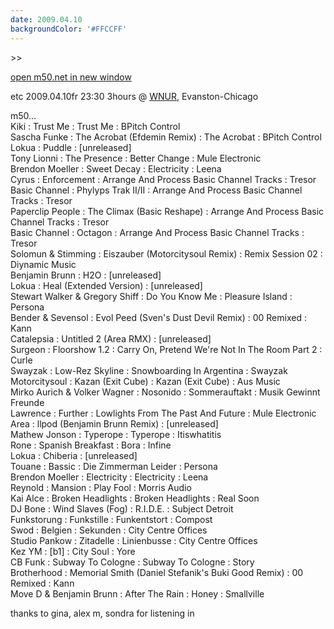```yaml
---
date: 2009.04.10
backgroundColor: '#FFCCFF'
---
```


\>>

[open m50.net in new window  
](http://m50.net/)


etc 2009.04.10fr 23:30 3hours @ [WNUR](http://www.wnur.org/), Evanston-Chicago  

m50...  
Kiki : Trust Me : Trust Me : BPitch Control  
Sascha Funke : The Acrobat (Efdemin Remix) : The Acrobat : BPitch Control  
Lokua : Puddle : \[unreleased\]  
Tony Lionni : The Presence : Better Change : Mule Electronic  
Brendon Moeller : Sweet Decay : Electricity : Leena  
Cyrus : Enforcement : Arrange And Process Basic Channel Tracks : Tresor  
Basic Channel : Phylyps Trak II/II : Arrange And Process Basic Channel Tracks : Tresor  
Paperclip People : The Climax (Basic Reshape) : Arrange And Process Basic Channel Tracks : Tresor  
Basic Channel : Octagon : Arrange And Process Basic Channel Tracks : Tresor  
Solomun & Stimming : Eiszauber (Motorcitysoul Remix) : Remix Session 02 : Diynamic Music  
Benjamin Brunn : H2O : \[unreleased\]  
Lokua : Heal (Extended Version) : \[unreleased\]  
Stewart Walker & Gregory Shiff : Do You Know Me : Pleasure Island : Persona  
Bender & Sevensol : Evol Peed (Sven's Dust Devil Remix) : 00 Remixed : Kann  
Catalepsia : Untitled 2 (Area RMX) : \[unreleased\]  
Surgeon : Floorshow 1.2 : Carry On, Pretend We're Not In The Room Part 2 : Curle  
Swayzak : Low-Rez Skyline : Snowboarding In Argentina : Swayzak  
Motorcitysoul : Kazan (Exit Cube) : Kazan (Exit Cube) : Aus Music  
Mirko Aurich & Volker Wagner : Nosonido : Sommerauftakt : Musik Gewinnt Freunde  
Lawrence : Further : Lowlights From The Past And Future : Mule Electronic  
Area : llpod (Benjamin Brunn Remix) : \[unreleased\]  
Mathew Jonson : Typerope : Typerope : Itiswhatitis  
Rone : Spanish Breakfast : Bora : Infine  
Lokua : Chiberia : \[unreleased\]  
Touane : Bassic : Die Zimmerman Leider : Persona  
Brendon Moeller : Electricity : Electricity : Leena  
Reynold : Mansion : Play Fool : Morris Audio  
Kai Alce : Broken Headlights : Broken Headlights : Real Soon  
DJ Bone : Wind Slaves (Fog) : R.I.D.E. : Subject Detroit  
Funkstorung : Funkstille : Funkentstort : Compost  
Swod : Belgien : Sekunden : City Centre Offices  
Studio Pankow : Zitadelle : Linienbusse : City Centre Offices  
Kez YM : \[b1\] : City Soul : Yore  
CB Funk : Subway To Cologne : Subway To Cologne : Story  
Brotherhood : Memorial Smith (Daniel Stefanik's Buki Good Remix) : 00 Remixed : Kann  
Move D & Benjamin Brunn : After The Rain : Honey : Smallville  

thanks to gina, alex m, sondra for listening in
